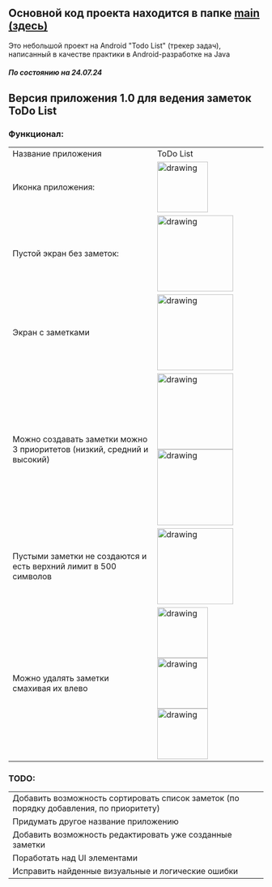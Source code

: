 ## Основной код проекта находится в папке <a href="https://github.com/ArzimanOff/TodoList/tree/master/app/src/main">main (здесь)</a> 

Это небольшой проект на Android "Todo List" (трекер задач), написанный в качестве практики в Android-разработке на Java

<h5>По состоянию на 24.07.24</h5>
<h2>Версия приложения 1.0 для ведения заметок ToDo List</h2>


<h3>Функционал:</h3>

| | |
|--------|--------|
|Название приложения| ToDo List|
|Иконка приложения: |<img src="https://github.com/user-attachments/assets/87d9d237-969a-439c-8b59-13b55de10fa2" alt="drawing" width="100"/>|
|Пустой экран без заметок: |<img src="https://github.com/user-attachments/assets/51d05402-9dca-4256-940f-41541e3a0b22" alt="drawing" width="150"/>|
|Экран с заметками|<img src="https://github.com/user-attachments/assets/a191bb1e-2678-42c8-8a7b-1673e0394b2d" alt="drawing" width="150"/>|
| Можно создавать заметки можно 3 приоритетов (низкий, средний и высокий)| <img src="https://github.com/user-attachments/assets/33436baf-c7b4-48d3-8cfe-da1d80d6793f" alt="drawing" width="150"/> <img src="https://github.com/user-attachments/assets/1da5223f-a677-4bc5-a8ae-a2442263ea0b" alt="drawing" width="150"/>|
|Пустыми заметки не создаются и есть верхний лимит в 500 символов|<img src="https://github.com/user-attachments/assets/d56f9810-dbf1-416e-b8b6-00f87f78b945" alt="drawing" width="150"/>|
|Можно удалять заметки смахивая их влево| <img src="https://github.com/user-attachments/assets/bcf08184-2a87-4e9b-a9f6-b713dcfe736e" alt="drawing" width="100"/> <img src="https://github.com/user-attachments/assets/ca7a886d-3b8f-4eca-9433-ed4768682e83" alt="drawing" width="100"/> <img src="https://github.com/user-attachments/assets/dc18bf10-fc0a-4784-a07b-0f74903e0b2e" alt="drawing" width="100"/>|

<h3>TODO:</h3>

| | 
|--------|
|Добавить возможность сортировать список заметок (по порядку добавления, по приоритету)|
|Придумать другое название приложению|
|Добавить возможность редактировать уже созданные заметки|
|Поработать над UI элементами|
|Исправить найденные визуальные и логические ошибки|
